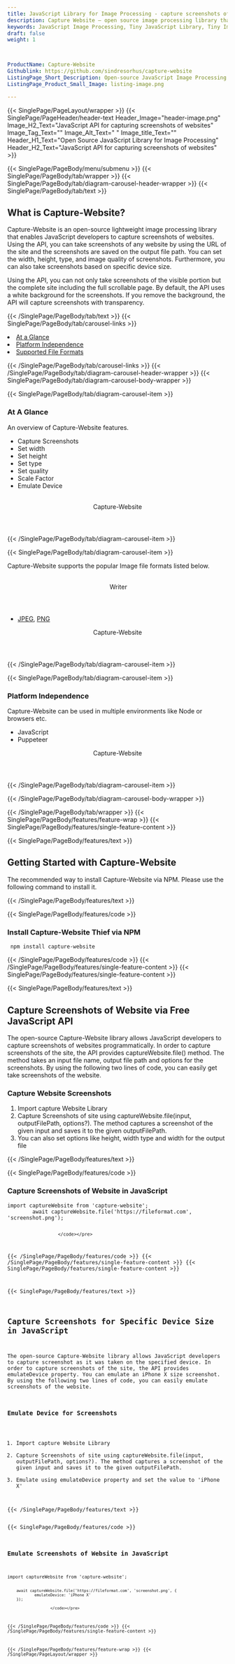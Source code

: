 ```yaml
---
title: JavaScript Library for Image Processing - capture screenshots of websites
description: Capture Website – open source image processing library that allows Software programme to capture screenshots of websites
keywords: JavaScript Image Processing, Tiny JavaScript Library, Tiny Image Processing Library,  image processing, JavaScript images, image processing library, JavaScript PNG API, JavaScript JPG, JavaScript image API, JavaScript Image creation, Modify images, Get color from image, get color, get image color, color, JavaScript Color API, Capture Screenshot
draft: false
weight: 1



ProductName: Capture-Website
Githublink: https://github.com/sindresorhus/capture-website
ListingPage_Short_Description: Open-source JavaScript Image Processing API for capturing screenshots of websites programmatically.
ListingPage_Product_Small_Image: listing-image.png 

---
```


{{< SinglePage/PageLayout/wrapper >}}
{{< SinglePage/PageHeader/header-text
Header_Image="header-image.png"
Image_H2_Text="JavaScript API for capturing screenshots of websites"
Image_Tag_Text=""
Image_Alt_Text=" "
Image_title_Text=""
Header_H1_Text="Open Source JavaScript Library for Image Processing"
Header_H2_Text="JavaScript API for capturing screenshots of websites" >}}

{{< SinglePage/PageBody/menu/submenu >}}
{{< SinglePage/PageBody/tab/wrapper >}}
{{< SinglePage/PageBody/tab/diagram-carousel-header-wrapper >}}
{{< SinglePage/PageBody/tab/text >}}



<h2 class="h2title">What is Capture-Website?</h2>
<p>Capture-Website is an open-source lightweight image processing library that enables JavaScript developers to capture screenshots of websites. Using the API, you can take screenshots of any website by using the URL of the site and the screenshots are saved on the output file path. You can set the width, height, type, and image quality of screenshots. Furthermore, you can also take screenshots based on specific device size.</p>
<p>Using the API, you can not only take screenshots of the visible portion but the complete site including the full scrollable page. By default, the API uses a white background for the screenshots. If you remove the background, the API will capture screenshots with transparency.</p>

{{< /SinglePage/PageBody/tab/text >}}
{{< SinglePage/PageBody/tab/carousel-links >}}

<li data-target="#diagramcarousel" data-slide-to="0"><a href="#">At a Glance</a></li>
<li data-target="#diagramcarousel" data-slide-to="2"><a href="#">Platform Independence</a></li>
<li data-target="#diagramcarousel" data-slide-to="1"><a class="activetab" href="#">Supported File Formats</a></li>


{{< /SinglePage/PageBody/tab/carousel-links >}}
{{< /SinglePage/PageBody/tab/diagram-carousel-header-wrapper >}}
{{< SinglePage/PageBody/tab/diagram-carousel-body-wrapper >}}

{{< SinglePage/PageBody/tab/diagram-carousel-item >}}
<h3>At A Glance</h3>
<p>An overview of Capture-Website features.</p>
<div class="diagram1 d1-poi">
<div class="d1-row">
<div class="d1-col d1-right">
<ul>
<li>Capture Screenshots</li>
<li>Set width</li>
<li>Set height</li>
<li>Set type</li>
<li>Set quality</li>
<li>Scale Factor</li>
<li>Emulate Device</li>
</ul>
</div>
<div class="d1-col d1-left"> </div>
</div>
<div class="d1-logo" style="border: none;"><header>Capture-Website</header><footer><small></small></footer></div>
<!--/logo--></div>
<!--/diagram1-->
{{< /SinglePage/PageBody/tab/diagram-carousel-item >}}

{{< SinglePage/PageBody/tab/diagram-carousel-item >}}
<p>Capture-Website supports the popular Image file formats listed below.</p>
<div class="diagram1 d2  d1-poi">
<div class="d1-row">
<div class="d1-col d1-left"> </div>
<!--/left-->
<div class="d1-col d1-right"><header><i class="fa fa-arrows-v "> </i>Writer</header>
<ul>
<li><a href="https://docs.fileformat.com/image/jpeg/">JPEG</a>, <a href="https://docs.fileformat.com/image/png/">PNG</a></li>
</ul>
</div>
<!--/right--></div>
<!--/row-->
<div class="d1-logo" style="border: none;"><header>Capture-Website</header><footer><small></small></footer></div>
<!--/logo--></div>
<!--/diagram2-->
{{< /SinglePage/PageBody/tab/diagram-carousel-item >}}

{{< SinglePage/PageBody/tab/diagram-carousel-item >}}
<h3>Platform Independence</h3>
<p>Capture-Website can be used in multiple environments like Node or browsers etc.</p>
<div class="diagram1 d1-poi">
<div class="d1-row">
<div class="d1-col d1-right">
<ul>
<li>JavaScript </li>
<li>Puppeteer</li>
</ul>
</div>
<!--/right--></div>
<!--/row-->
<div class="d1-logo" style="border: none;"><header>Capture-Website</header><footer><small></small></footer></div>
<!--/logo--></div>
<!--/diagram2 -->
{{< /SinglePage/PageBody/tab/diagram-carousel-item >}}

{{< /SinglePage/PageBody/tab/diagram-carousel-body-wrapper >}}

{{< /SinglePage/PageBody/tab/wrapper >}}
{{< SinglePage/PageBody/features/feature-wrap >}}
{{< SinglePage/PageBody/features/single-feature-content >}}

{{< SinglePage/PageBody/features/text >}}
<h2 class="h2title">Getting Started with Capture-Website</h2>
<p>The recommended way to install Capture-Website via NPM. Please use the following command to install it.</p>
{{< /SinglePage/PageBody/features/text >}}

{{< SinglePage/PageBody/features/code >}}
<h3><strong>Install Capture-Website Thief via NPM</strong></h3>
<pre><code class="html"> npm install capture-website </code></pre>


{{< /SinglePage/PageBody/features/code >}}
{{< /SinglePage/PageBody/features/single-feature-content >}}
{{< SinglePage/PageBody/features/single-feature-content >}}

{{< SinglePage/PageBody/features/text >}}
<h2 class="h2title">Capture Screenshots of Website via Free JavaScript API</h2>
<p>The open-source Capture-Website library allows JavaScript developers to capture screenshots of websites programmatically. In order to capture screenshots of the site, the API provides captureWebsite.file() method. The method takes an input file name, output file path and options for the screenshots. By using the following two lines of code, you can easily get take screenshots of the website.</p>
<h3>Capture Website Screenshots</h3>
<ol>
<li>Import capture Website Library</li>
<li>Capture Screenshots of site using captureWebsite.file(input, outputFilePath, options?). The method captures a screenshot of the given input and saves it to the given outputFilePath.</li>
<li>You can also set options like height, width type and width for the output file</li>
</ol>
{{< /SinglePage/PageBody/features/text >}}

{{< SinglePage/PageBody/features/code >}}
<h3>Capture Screenshots of Website in JavaScript</h3>
<pre><code class="c#">import captureWebsite from 'capture-website';
        await captureWebsite.file('https://fileformat.com', 'screenshot.png');
                                                
                       </code></pre>


{{< /SinglePage/PageBody/features/code >}}
{{< /SinglePage/PageBody/features/single-feature-content >}}
{{< SinglePage/PageBody/features/single-feature-content >}}

{{< SinglePage/PageBody/features/text >}}
<h2 class="h2title">Capture Screenshots for Specific Device Size in JavaScript</h2>
<p>The open-source Capture-Website library allows JavaScript developers to capture screenshot as it was taken on the specified device. In order to capture screenshots of the site, the API provides emulateDevice property. You can emulate an iPhone X size screenshot. By using the following two lines of code, you can easily emulate screenshots of the website.</p>
<h3>Emulate Device for Screenshots</h3>
<ol>
<li>Import capture Website Library</li>
<li>Capture Screenshots of site using captureWebsite.file(input, outputFilePath, options?). The method captures a screenshot of the given input and saves it to the given outputFilePath.</li>
<li>Emulate using emulateDevice property and set the value to 'iPhone X'</li>
</ol>
{{< /SinglePage/PageBody/features/text >}}

{{< SinglePage/PageBody/features/code >}}
<h3>Emulate Screenshots of Website in JavaScript</h3>
<pre><code class="c#">import captureWebsite from 'capture-website';
        
        await captureWebsite.file('https://fileformat.com', 'screenshot.png', {
                emulateDevice: 'iPhone X'
        });
                                                
                       </code></pre>


{{< /SinglePage/PageBody/features/code >}}
{{< /SinglePage/PageBody/features/single-feature-content >}}

{{< /SinglePage/PageBody/features/feature-wrap >}}
{{< /SinglePage/PageLayout/wrapper >}}